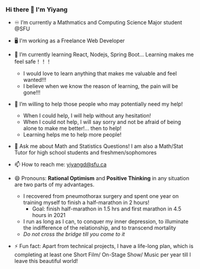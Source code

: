 ### Hi there 👋 I'm Yiyang

<!--
**yiyangd/yiyangd** is a ✨ _special_ ✨ repository because its `README.md` (this file) appears on your GitHub profile.

Here are some ideas to get you started:
- 👯 I’m looking to collaborate on people 

-->
- :infinity:  I’m currently a Mathmatics and Computing Science Major student @SFU
- :desktop_computer:  I'm working as a Freelance Web Developer

- 🌱 I’m currently learning React, Nodejs, Spring Boot... Learning makes me feel safe！！！
  - I would love to learn anything that makes me valuable and feel wanted!!!
  - I believe when we know the reason of learning, the pain will be gone!!!
- 🤔 I’m willing to help those people who may potentially need my help!
  - When I could help, I will help without any hesitation!
  - When I could not help, I will say sorry and not be afraid of being alone to make me better!... then to help!
  - Learning helps me to help more people!
- 💬 Ask me about Math and Statistics Questions! I am also a Math/Stat Tutor for high school students and freshmen/sophomores
- 📫 How to reach me: yiyangd@sfu.ca
- 😄 Pronouns: **Rational Optimism** and **Positive Thinking** in any situation are two parts of my advantages.
  - I recovered from pneumothorax surgery and spent one year on training myself to finish a half-marathon in 2 hours!
    - Goal: finish half-marathon in 1.5 hrs and first marathon in 4.5 hours in 2021
  - I run as long as I can, to conquer my inner depression, to illuminate the indifference of the relationship, and to transcend mortality
  - *Do not cross the bridge till you come to it*
- ⚡ Fun fact: Apart from technical projects, I have a life-long plan, which is completing at least one Short Film/ On-Stage Show/ Music per year till I leave this beautiful world!

